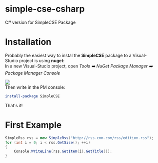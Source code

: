 # simple-cse-csharp
C# version for SimpleCSE Package

  
# Installation
Probably the easiest way to instal the **SimpleCSE** package to a Visual-Studio project is using **nuget**:  
In a new Visual-Studio project, open *Tools :arrow_right: NuGet Package Manager :arrow_right: Package Manager Console* 
  
![](http://csharpcorner.mindcrackerinc.netdna-cdn.com/UploadFile/8a67c0/use-nuget-package-manager-in-visual-studio-2015/Images/choose%20Package%20Manager%20Console.jpg)  
Then write in the PM console:  
```PowerShell
install-package SimpleCSE
```
That's it!
  
# First Example
```csharp
SimpleRss rss = new SimpleRss("http://rss.cnn.com/rss/edition.rss");
for (int i = 0; i < rss.GetSize(); ++i)
{
    Console.WriteLine(rss.GetItem(i).GetTitle());
}
```
  
